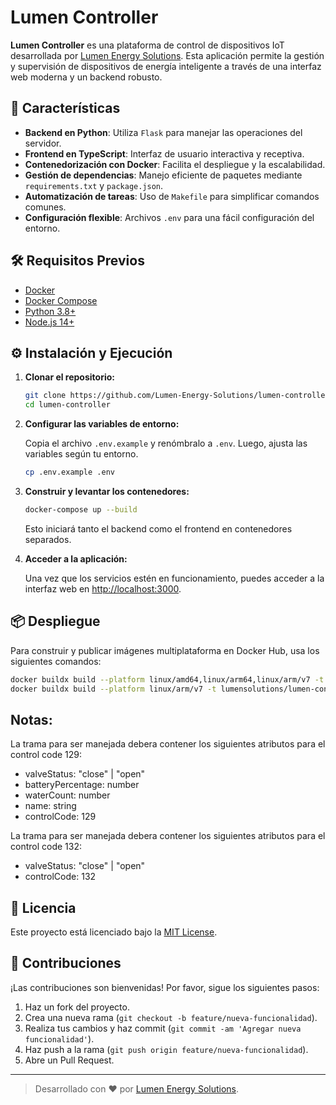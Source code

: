 # Lumen Controller

**Lumen Controller** es una plataforma de control de dispositivos IoT desarrollada por [Lumen Energy Solutions](https://www.lumenenergysolutions.com/). Esta aplicación permite la gestión y supervisión de dispositivos de energía inteligente a través de una interfaz web moderna y un backend robusto.

## 🚀 Características

- **Backend en Python**: Utiliza `Flask` para manejar las operaciones del servidor.
- **Frontend en TypeScript**: Interfaz de usuario interactiva y receptiva.
- **Contenedorización con Docker**: Facilita el despliegue y la escalabilidad.
- **Gestión de dependencias**: Manejo eficiente de paquetes mediante `requirements.txt` y `package.json`.
- **Automatización de tareas**: Uso de `Makefile` para simplificar comandos comunes.
- **Configuración flexible**: Archivos `.env` para una fácil configuración del entorno.

## 🛠️ Requisitos Previos

- [Docker](https://www.docker.com/)
- [Docker Compose](https://docs.docker.com/compose/)
- [Python 3.8+](https://www.python.org/downloads/)
- [Node.js 14+](https://nodejs.org/)

## ⚙️ Instalación y Ejecución

1. **Clonar el repositorio:**

   ```bash
   git clone https://github.com/Lumen-Energy-Solutions/lumen-controller.git
   cd lumen-controller
   ```

2. **Configurar las variables de entorno:**

   Copia el archivo `.env.example` y renómbralo a `.env`. Luego, ajusta las variables según tu entorno.

   ```bash
   cp .env.example .env
   ```

3. **Construir y levantar los contenedores:**

   ```bash
   docker-compose up --build
   ```

   Esto iniciará tanto el backend como el frontend en contenedores separados.

4. **Acceder a la aplicación:**

   Una vez que los servicios estén en funcionamiento, puedes acceder a la interfaz web en [http://localhost:3000](http://localhost:3000).

## 📦 Despliegue

Para construir y publicar imágenes multiplataforma en Docker Hub, usa los siguientes comandos:

```bash
docker buildx build --platform linux/amd64,linux/arm64,linux/arm/v7 -t lumensolutions/lumen-controller:latest --push .
docker buildx build --platform linux/arm/v7 -t lumensolutions/lumen-controller:latest --push .
```

## Notas:
La trama para ser manejada debera contener los siguientes atributos para el control code 129:
- valveStatus: "close" | "open"
- batteryPercentage: number
- waterCount: number
- name: string
- controlCode: 129

La trama para ser manejada debera contener los siguientes atributos para el control code 132:
- valveStatus: "close" | "open"
- controlCode: 132

## 📄 Licencia

Este proyecto está licenciado bajo la [MIT License](LICENSE).

## 🤝 Contribuciones

¡Las contribuciones son bienvenidas! Por favor, sigue los siguientes pasos:

1. Haz un fork del proyecto.
2. Crea una nueva rama (`git checkout -b feature/nueva-funcionalidad`).
3. Realiza tus cambios y haz commit (`git commit -am 'Agregar nueva funcionalidad'`).
4. Haz push a la rama (`git push origin feature/nueva-funcionalidad`).
5. Abre un Pull Request.


---

> Desarrollado con ❤️ por [Lumen Energy Solutions](https://www.lumenenergysolutions.com/).